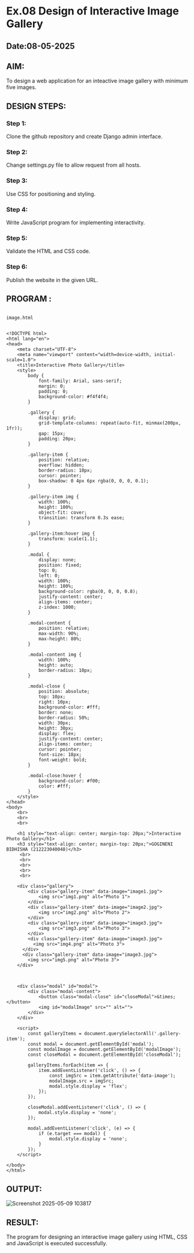 # Ex.08 Design of Interactive Image Gallery
## Date:08-05-2025

## AIM:
To design a web application for an inteactive image gallery with minimum five images.

## DESIGN STEPS:

### Step 1:
Clone the github repository and create Django admin interface.

### Step 2:
Change settings.py file to allow request from all hosts.

### Step 3:
Use CSS for positioning and styling.

### Step 4:
Write JavaScript program for implementing interactivity.

### Step 5:
Validate the HTML and CSS code.

### Step 6:
Publish the website in the given URL.

## PROGRAM :
```

image.html


<!DOCTYPE html>
<html lang="en">
<head>
    <meta charset="UTF-8">
    <meta name="viewport" content="width=device-width, initial-scale=1.0">
    <title>Interactive Photo Gallery</title>
    <style>
        body {
            font-family: Arial, sans-serif;
            margin: 0;
            padding: 0;
            background-color: #f4f4f4;
        }

        .gallery {
            display: grid;
            grid-template-columns: repeat(auto-fit, minmax(200px, 1fr));
            gap: 15px;
            padding: 20px;
        }

        .gallery-item {
            position: relative;
            overflow: hidden;
            border-radius: 10px;
            cursor: pointer;
            box-shadow: 0 4px 6px rgba(0, 0, 0, 0.1);
        }

        .gallery-item img {
            width: 100%;
            height: 100%;
            object-fit: cover;
            transition: transform 0.3s ease;
        }

        .gallery-item:hover img {
            transform: scale(1.1);
        }

        .modal {
            display: none;
            position: fixed;
            top: 0;
            left: 0;
            width: 100%;
            height: 100%;
            background-color: rgba(0, 0, 0, 0.8);
            justify-content: center;
            align-items: center;
            z-index: 1000;
        }

        .modal-content {
            position: relative;
            max-width: 90%;
            max-height: 80%;
        }

        .modal-content img {
            width: 100%;
            height: auto;
            border-radius: 10px;
        }

        .modal-close {
            position: absolute;
            top: 10px;
            right: 10px;
            background-color: #fff;
            border: none;
            border-radius: 50%;
            width: 30px;
            height: 30px;
            display: flex;
            justify-content: center;
            align-items: center;
            cursor: pointer;
            font-size: 18px;
            font-weight: bold;
        }

        .modal-close:hover {
            background-color: #f00;
            color: #fff;
        }
    </style>
</head>
<body>
    <br>
    <br>
    <br>

    <h1 style="text-align: center; margin-top: 20px;">Interactive Photo Gallery</h1>
    <h3 style="text-align: center; margin-top: 20px;">GOGINENI BIDHISHA (212223040048)</h3>
     <br>
     <br>
     <br>
     <br>
     <br>

    <div class="gallery">
        <div class="gallery-item" data-image="image1.jpg">
            <img src="img1.png" alt="Photo 1">
        </div>
        <div class="gallery-item" data-image="image2.jpg">
            <img src="img2.png" alt="Photo 2">
        </div>
        <div class="gallery-item" data-image="image3.jpg">
            <img src="img3.png" alt="Photo 3">
        </div>
        <div class="gallery-item" data-image="image3.jpg">
          <img src="img4.png" alt="Photo 3">
      </div>
      <div class="gallery-item" data-image="image3.jpg">
        <img src="img5.png" alt="Photo 3">
    </div>
        
    

    <div class="modal" id="modal">
        <div class="modal-content">
            <button class="modal-close" id="closeModal">&times;</button>
            <img id="modalImage" src="" alt="">
        </div>
    </div>

    <script>
        const galleryItems = document.querySelectorAll('.gallery-item');
        const modal = document.getElementById('modal');
        const modalImage = document.getElementById('modalImage');
        const closeModal = document.getElementById('closeModal');

        galleryItems.forEach(item => {
            item.addEventListener('click', () => {
                const imgSrc = item.getAttribute('data-image');
                modalImage.src = imgSrc;
                modal.style.display = 'flex';
            });
        });

        closeModal.addEventListener('click', () => {
            modal.style.display = 'none';
        });

        modal.addEventListener('click', (e) => {
            if (e.target === modal) {
                modal.style.display = 'none';
            }
        });
    </script>

</body>
</html>

```
## OUTPUT:
![Screenshot 2025-05-09 103817](https://github.com/user-attachments/assets/2a4faa7f-88aa-485b-8e54-b1ed62633151)


## RESULT:
The program for designing an interactive image gallery using HTML, CSS and JavaScript is executed successfully.
